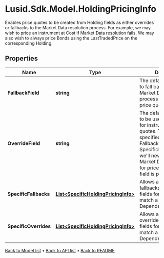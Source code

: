 # Lusid.Sdk.Model.HoldingPricingInfo
Enables price quotes to be created from Holding fields as either overrides or fallbacks to the Market Data resolution process. For example, we may wish to price an instrument at Cost if Market Data resolution fails. We may also wish to always price Bonds using the LastTradedPrice on the corresponding Holding.

## Properties

Name | Type | Description | Notes
------------ | ------------- | ------------- | -------------
**FallbackField** | **string** | The default Holding field to fall back on if the Market Data resolution process fails to find a price quote. | [optional] 
**OverrideField** | **string** | The default Holding field to be used as an override for instrument price quotes. This cannot be specified along with a FallbackField or any SpecificFallbacks, since we&#39;ll never attempt Market Data resolution for price quotes if this field is populated. | [optional] 
**SpecificFallbacks** | [**List&lt;SpecificHoldingPricingInfo&gt;**](SpecificHoldingPricingInfo.md) | Allows a user to specify fallbacks using Holding fields for sources that match a particular DependencySourceFilter. | [optional] 
**SpecificOverrides** | [**List&lt;SpecificHoldingPricingInfo&gt;**](SpecificHoldingPricingInfo.md) | Allows a user to specify overrides using Holding fields for sources that match a particular DependencySourceFilter. | [optional] 

[Back to Model list](../README.md#documentation-for-models) &#8226; [Back to API list](../README.md#documentation-for-api-endpoints) &#8226; [Back to README](../README.md)

